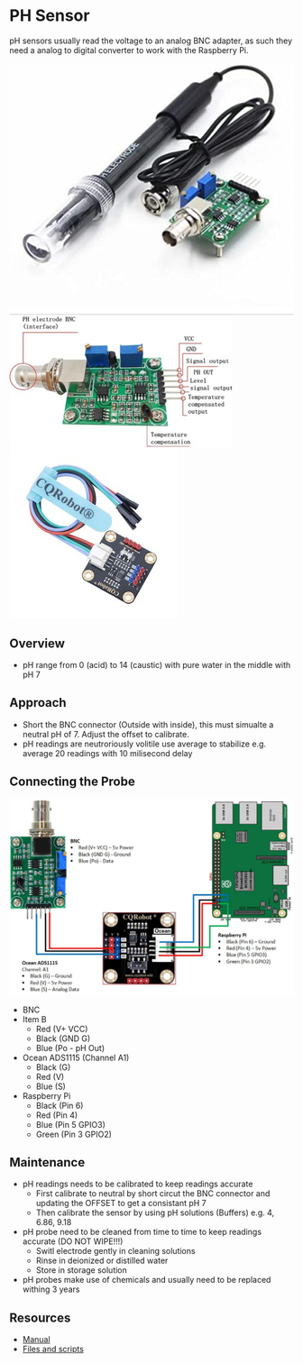 # PH Sensor
pH sensors usually read the voltage to an analog BNC adapter, as such they need a analog to digital converter to work with the Raspberry Pi.

![](https://raw.githubusercontent.com/mariusvrstr/hydriot/main/Raspberry%20Pi/pH%20Sensor%20(GAOHOU)/_resources/gaohou.jpg)
![](https://raw.githubusercontent.com/mariusvrstr/hydriot/main/Raspberry%20Pi/pH%20Sensor%20(GAOHOU)/_resources/ph_sensor.jpg)
![](https://raw.githubusercontent.com/mariusvrstr/hydriot/main/Raspberry%20Pi/pH%20Sensor%20(GAOHOU)/_resources/adc_module.jpg)

## Overview
* pH range from 0 (acid) to 14 (caustic) with pure water in the middle with pH 7

## Approach
* Short the BNC connector (Outside with inside), this must simualte a neutral pH of 7. Adjust the offset to calibrate.
* pH readings are neutroriously volitile use average to stabilize e.g. average 20 readings with 10 milisecond delay

## Connecting the Probe

![](https://raw.githubusercontent.com/mariusvrstr/hydriot/main/Raspberry%20Pi/pH%20Sensor%20(GAOHOU)/_resources/ph_connection.jpg)

+ BNC
+ Item B
    + Red (V+ VCC)
    + Black (GND G)
    + Blue (Po - pH Out)
+ Ocean ADS1115 (Channel A1)
    + Black (G)
    + Red (V)
    + Blue (S)
+ Raspberry Pi
    + Black (Pin 6)
    + Red (Pin 4)
    + Blue (Pin 5 GPIO3)
    + Green (Pin 3 GPIO2)

## Maintenance

+ pH readings needs to be calibrated to keep readings accurate
    + First calibrate to neutral by short circut the BNC connector and updating the OFFSET to get a consistant pH 7
    + Then calibrate the sensor by using pH solutions (Buffers) e.g. 4, 6.86, 9.18
+ pH probe need to be cleaned from time to time to keep readings accurate (DO NOT WIPE!!!)
    + Switl electrode gently in cleaning solutions
    + Rinse in deionized or distilled water
    + Store in storage solution
+ pH probes make use of chemicals and usually need to be replaced withing 3 years

## Resources
* [Manual](http://www.baaqii.net/promanage/BU0203%2BBU0481.pdf)
* [Files and scripts](www.baaqii.net/promanage/BU0203.zip)
 

